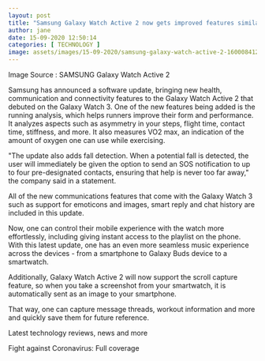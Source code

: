 ```yaml
---
layout: post
title: "Samsung Galaxy Watch Active 2 now gets improved features similar to Galaxy Watch 3 Know details"
author: jane 
date: 15-09-2020 12:50:14 
categories: [ TECHNOLOGY ] 
image: assets/images/15-09-2020/samsung-galaxy-watch-active-2-1600084128.jpg
---
```

Image Source : SAMSUNG Galaxy Watch Active 2

Samsung has announced a software update, bringing new health, communication and connectivity features to the Galaxy Watch Active 2 that debuted on the Galaxy Watch 3. One of the new features being added is the running analysis, which helps runners improve their form and performance. It analyzes aspects such as asymmetry in your steps, flight time, contact time, stiffness, and more. It also measures VO2 max, an indication of the amount of oxygen one can use while exercising.

"The update also adds fall detection. When a potential fall is detected, the user will immediately be given the option to send an SOS notification to up to four pre-designated contacts, ensuring that help is never too far away," the company said in a statement.

All of the new communications features that come with the Galaxy Watch 3 such as support for emoticons and images, smart reply and chat history are included in this update.

Now, one can control their mobile experience with the watch more effortlessly, including giving instant access to the playlist on the phone. With this latest update, one has an even more seamless music experience across the devices - from a smartphone to Galaxy Buds device to a smartwatch.

Additionally, Galaxy Watch Active 2 will now support the scroll capture feature, so when you take a screenshot from your smartwatch, it is automatically sent as an image to your smartphone.

That way, one can capture message threads, workout information and more and quickly save them for future reference.

Latest technology reviews, news and more

Fight against Coronavirus: Full coverage